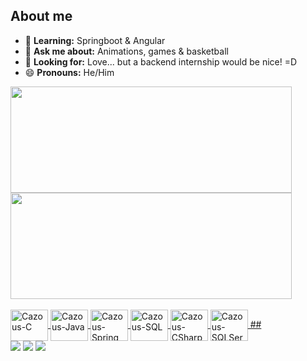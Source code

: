 ## About me

- 🌱 **Learning:** Springboot & Angular
- 💬 **Ask me about:** Animations, games & basketball
- 👀 **Looking for:** Love... but a backend internship would be nice! =D
- 😄 **Pronouns:** He/Him

<div>
  <a href="https://github.com/cazous">
  <img height="170em" width="450em" src="https://github-readme-stats.vercel.app/api?username=cazous&show_icons=true&theme=chartreuse-dark&include_all_commits=true&count_private=true"/>
  <img height="170em" width="450em" src="https://github-readme-stats.vercel.app/api/top-langs/?username=cazous&layout=compact&langs_count=16&theme=chartreuse-dark"/>
</div>
<div style="display: inline_block"><br>
  <img align="center" alt="Cazous-C" height="50" width="60" src="https://cdn.jsdelivr.net/gh/devicons/devicon/icons/c/c-line.svg">
  <img align="center" alt="Cazous-Java" height="50" width="60" src="https://cdn.jsdelivr.net/gh/devicons/devicon/icons/java/java-plain.svg">
  <img align="center" alt="Cazous-Spring" height="50" width="60" src="https://cdn.jsdelivr.net/gh/devicons/devicon/icons/spring/spring-original.svg">
  <img align="center" alt="Cazous-SQL" height="50" width="60" src="https://cdn.jsdelivr.net/gh/devicons/devicon/icons/mysql/mysql-original.svg">
  <img align="center" alt="Cazous-CSharp" height="50" width="60" src="https://cdn.jsdelivr.net/gh/devicons/devicon/icons/csharp/csharp-line.svg" />
  <img align="center" alt="Cazous-SQLServer" height="50" width="60" src="https://cdn.jsdelivr.net/gh/devicons/devicon/icons/microsoftsqlserver/microsoftsqlserver-plain.svg" />
 ##
  <div>
    <a href="mailto:caiolspinheiro@gmail.com"><img src="https://img.shields.io/badge/Gmail-D14836?style=for-the-badge&logo=gmail&logoColor=white" target="_blank"></a>
    <a href="https://www.linkedin.com/in/caio-leal-de-souza-pinheiro-852a7b1a1/" target="_blank"><img src="https://img.shields.io/badge/LinkedIn-0077B5?style=for-the-badge&logo=linkedin&logoColor=white" target="_blank"></a>
     <a href="https://www.instagram.com/caiolspinheiro/" target="_blank"><img src="https://img.shields.io/badge/Instagram-E4405F?style=for-the-badge&logo=instagram&logoColor=white" target="_blank"></a>
  </div>
  
